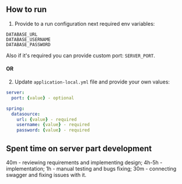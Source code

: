## How to run

1. Provide to a run configuration next required env variables:
```
DATABASE_URL
DATABASE_USERNAME
DATABASE_PASSWORD
```
Also if it's required you can provide custom port: `SERVER_PORT`.

#### OR

2. Update `application-local.yml` file and provide your own values:
```yml
server:
  port: {value} - optional

spring:
  datasource:
    url: {value} - required
    username: {value} - required
    password: {value} - required
```

## Spent time on server part development
40m - reviewing requirements and implementing design;
4h-5h - implementation;
1h - manual testing and bugs fixing;
30m - connecting swagger and fixing issues with it.
